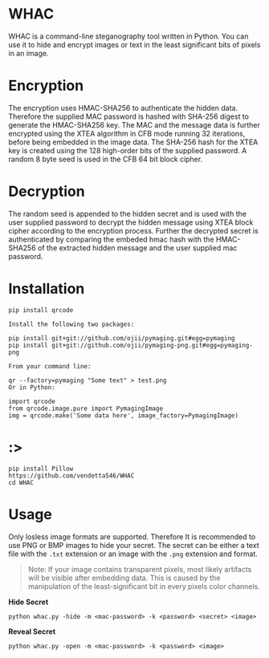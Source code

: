# WHAC
WHAC is a command-line steganography tool written in Python. You can use it to hide and encrypt images or text in the least significant bits of pixels in an image.

# Encryption
The encryption uses HMAC-SHA256 to authenticate the hidden data. Therefore the supplied MAC password is hashed with SHA-256 digest to generate the HMAC-SHA256 key. 
The MAC and the message data is further encrypted using the XTEA algorithm in CFB mode running 32 iterations, before being embedded in the image data. The SHA-256 hash for the XTEA key is created using the 128 high-order bits of the supplied password. A random 8 byte seed is used in the CFB 64 bit block cipher.

# Decryption
The random seed is appended to the hidden secret and is used with the user supplied password to decrypt the hidden message using XTEA block cipher according to the encryption process. Further the decrypted secret is authenticated by comparing the embeded hmac hash with the HMAC-SHA256 of the extracted hidden message and the user supplied mac password.

# Installation

```
pip install qrcode

Install the following two packages:

pip install git+git://github.com/ojii/pymaging.git#egg=pymaging
pip install git+git://github.com/ojii/pymaging-png.git#egg=pymaging-png

From your command line:

qr --factory=pymaging "Some text" > test.png
Or in Python:

import qrcode
from qrcode.image.pure import PymagingImage
img = qrcode.make('Some data here', image_factory=PymagingImage)
```
# :>
```
pip install Pillow
https://github.com/vendetta546/WHAC
cd WHAC
```
# Usage
Only losless image formats are supported. Therefore It is recommended to use PNG or BMP images to hide your secret. The secret can be either a text file with the `.txt` extension or an image with the `.png` extension and format. 

> Note: If your image contains transparent pixels, most likely artifacts will be visible after embedding data. This is caused by the manipulation of the least-significant bit in every pixels color channels.

**Hide Secret**

```
python whac.py -hide -m <mac-password> -k <password> <secret> <image>
```

**Reveal Secret**

``` 
python whac.py -open -m <mac-password> -k <password> <image>
```

